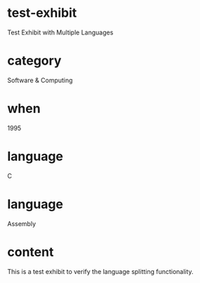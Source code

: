 # test-exhibit

Test Exhibit with Multiple Languages

# category
Software & Computing

# when
1995

# language
C

# language
Assembly

# content
This is a test exhibit to verify the language splitting functionality.
